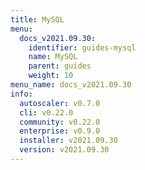 ```yaml
---
title: MySQL
menu:
  docs_v2021.09.30:
    identifier: guides-mysql
    name: MySQL
    parent: guides
    weight: 10
menu_name: docs_v2021.09.30
info:
  autoscaler: v0.7.0
  cli: v0.22.0
  community: v0.22.0
  enterprise: v0.9.0
  installer: v2021.09.30
  version: v2021.09.30
---
```


